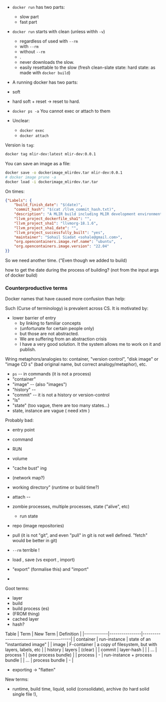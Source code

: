 
* `docker run` has two parts:
   * slow part
   * fast part

* `docker run` starts with clean (unless withh `-v`)
   * regardless of used with `--rm`
   * with `--rm`
   * without `--rm`
   * .
   * never downloads the slow.
   * easily resettable to the slow (fresh clean-slate state: hard state: as made with `docker build`)

* A running docker has two parts:
* soft
* hard
soft + reset -> reset to hard.

* `docker ps -a`
You cannot exec or attach to them

* Unclear:
   * `docker exec`
   * `docker attach`



Version is `tag`:
```bash
docker tag mlir-dev:latest mlir-dev:0.0.1
```

You can save an image as a file:
<!-- good to teaching if said early -->
```bash
docker save -o dockerimage_mlirdev.tar mlir-dev:0.0.1
# docker image prune -a
docker load -i dockerimage_mlirdev.tar.tar
```


On times:
```json
{"Labels": {
    "build_finish_date": "$(date)",
    "commit_hash": "$(cat /llvm_commit_hash.txt)",
    "description": "A MLIR build including MLIR development environment",
    "llvm_project_dockerfile_sha1": "",
    "llvm_project_sha1": "llvmorg-18.1.6",
    "llvm_project_sha1_date": "",
    "llvm_project_successfully_built": "yes",
    "maintainer": "Sohail Siadat <sohale@gmail.com>",
    "org.opencontainers.image.ref.name": "ubuntu",
    "org.opencontainers.image.version": "22.04"
}}
```

So we need another time.
("Even though we added to build)


how to get the date during the process of building? (not from the input args of docker build)


### Counterproductive terms

Docker names that have caused more confusion than help:

Such (Curse of terminology) is prevalent across CS.
It is motivated by:
* lower barrier of entry
   * by linking to familiar concepts
   * (unfortunate for certain people only)
   * but those are not abstracted.
   * We are suffering from an abstraction crisis
   * I have a very good solution. It the system allows me to work on it and publish.


Wring metaphors/analogies to: container, "version control", "disk image" or "image CD s" (bad original name, but correct analogy/metaphor), etc.

* `ps` -- in commands (it is not a process)
* "container"
* "image" -- (also "images")
* "history" -- 
* "commit" -- it is not a history or version-control
* "ls"
* "state" (too vague, there are too many states...)
*  state, instance are vague ( need xtm )

Probably bad:
* entry point
* command
* RUN
* volume
* "cache bust" ing
* (network map?)
* working directory" (runtime or build time?)
* attach -- 
* zombie processes, multiple processes, state ("alive", etc)
    * run state

* repo (image repositories)
* pull (it is not "git", and even "pull" in git is not well defined. "fetch" would be better in git)
* `--rm` terrible !
* load , save (vs export , import)
* "export" (formalise this) and "import"
* 

Goot terms:
* layer
* build
* build process (es)
* (FROM thing)
* cached layer
* hash?


Table
| Term       | New Term       | Definition                              |
|------------|----------------|------------------------------------------|
| container  | run-instance   | state of an "instantiated image"         |
| image      | F-container    | a copy of filesystem, but with layers, labels, etc |
| history    | layers         | (clear)                                  |
| commit     | layer-hash     |                                          |
| ...        | process 1      | (see process bundle)                     |
| process    | -              | run-instance + process bundle            |
| ...        | process bundle | -                                        |




* exporting -> "flatten"

New terms:
* runtime, build time, liquid, solid (consolidate), archive (to hard solid single file !),


